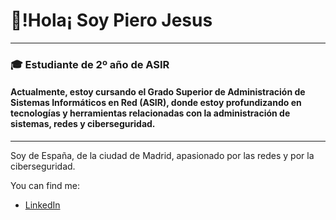 # 🌟!Hola¡ Soy Piero Jesus 
---
### 🎓 Estudiante de 2º año de ASIR
#### Actualmente, estoy cursando el Grado Superior de Administración de Sistemas Informáticos en Red (ASIR), donde estoy profundizando en tecnologías y herramientas relacionadas con la administración de sistemas, redes y ciberseguridad.
---
Soy de España, de la ciudad de Madrid, apasionado por las redes y por la ciberseguridad. 

You can find me:
- [LinkedIn](www.linkedin.com/in/piero-jesus-53aa02291)
